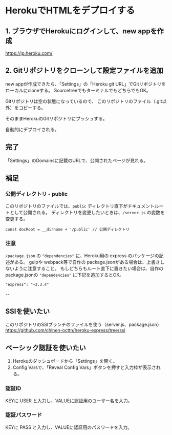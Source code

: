 # HerokuでHTMLをデプロイする

## 1. ブラウザでHerokuにログインして、new appを作成
https://jp.heroku.com/

## 2. Gitリポジトリをクローンして設定ファイルを追加
new appが作成できたら、「Settings」の「Heroku git URL」でGitリポジトリをローカルにcloneする。
SourcetreeでもターミナルでもどちらでもOK。

Gitリポジトリは空の状態になっているので、
このリポジトリのファイル（.git以外）をコピーする。

そのままHerokuのGitリポジトリにプッシュする。

自動的にデプロイされる。

## 完了
「Settings」のDomainsに記載のURLで、公開されたページが見れる。

## 補足

### 公開ディレクトリ - public
このリポジトリのファイルでは、`public` ディレクトリ直下がドキュメントルートとして公開される。
ディレクトリを変更したいときは、`/server.js` の変数を変更する。

```
const docRoot = __dirname + '/public' // 公開ディレクトリ
```

### 注意
`/package.json` の `"dependencies"` に、Heroku用の express のパッケージの記述がある。
gulpや webpack等で自作の package.jsonがある場合は、上書きしないように注意すること。
もしどちらもルート直下に置きたい場合は、自作の package.jsonの `"dependencies"` に下記を追加するとOK。

```
"express": "~3.3.4"
```

--

## SSIを使いたい
このリポジトリのSSIブランチのファイルを使う（server.js、package.json）
https://github.com/chinen-octtn/heroku-express/tree/ssi


## ベーシック認証を使いたい
1. Herokuのダッシュボードから「Settings」を開く。
2. Config Varsで、「Reveal Config Vars」ボタンを押すと入力枠が表示される。

### 認証ID
KEYに USER と入力し、VALUEに認証用のユーザー名を入力。

### 認証パスワード
KEYに PASS と入力し、VALUEに認証用のパスワードを入力。
